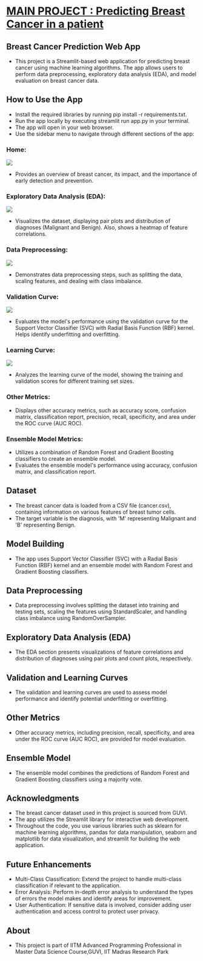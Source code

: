 # [MAIN PROJECT : Predicting Breast Cancer in a patient](https://github.com/KarthigaKM/Predicting-Breast-Cancer-in-a-patient)
## Breast Cancer Prediction Web App
 * This project is a Streamlit-based web application for predicting breast cancer using machine learning algorithms. The app allows users to perform data preprocessing, exploratory data analysis (EDA), and model evaluation on breast cancer data.

## How to Use the App
 * Install the required libraries by running pip install -r requirements.txt.
 * Run the app locally by executing streamlit run app.py in your terminal.
 * The app will open in your web browser.
 * Use the sidebar menu to navigate through different sections of the app:
### Home: 
![](https://github.com/KarthigaKM/Predicting-Breast-Cancer-in-a-patient/blob/main/brea%20cancer%201.PNG?raw=true)
 * Provides an overview of breast cancer, its impact, and the importance of early detection and prevention.
### Exploratory Data Analysis (EDA): 
![](https://github.com/KarthigaKM/Predicting-Breast-Cancer-in-a-patient/blob/main/images/Brea%20cancer%20pairplot.png?raw=true)
 * Visualizes the dataset, displaying pair plots and distribution of diagnoses (Malignant and Benign). Also, shows a heatmap of feature correlations.
### Data Preprocessing:
![](https://github.com/KarthigaKM/Predicting-Breast-Cancer-in-a-patient/blob/main/brea%20cancer%20piechart.png?raw=true)
 * Demonstrates data preprocessing steps, such as splitting the data, scaling features, and dealing with class imbalance.
### Validation Curve: 
![](https://github.com/KarthigaKM/Predicting-Breast-Cancer-in-a-patient/blob/main/brea%20cnacer%20val%20curve.png?raw=true)
 * Evaluates the model's performance using the validation curve for the Support Vector Classifier (SVC) with Radial Basis Function (RBF) kernel. Helps identify underfitting and overfitting.
### Learning Curve:
![](https://github.com/KarthigaKM/Predicting-Breast-Cancer-in-a-patient/blob/main/brae%20cnacer%20learn%20curve.png?raw=true)
 * Analyzes the learning curve of the model, showing the training and validation scores for different training set sizes.
### Other Metrics: 
 * Displays other accuracy metrics, such as accuracy score, confusion matrix, classification report, precision, recall, specificity, and area under the ROC curve (AUC ROC).
### Ensemble Model Metrics: 
 * Utilizes a combination of Random Forest and Gradient Boosting classifiers to create an ensemble model.
 * Evaluates the ensemble model's performance using accuracy, confusion matrix, and classification report.

## Dataset
 * The breast cancer data is loaded from a CSV file (cancer.csv), containing information on various features of breast tumor cells.
 * The target variable is the diagnosis, with 'M' representing Malignant and 'B' representing Benign.

## Model Building
 * The app uses Support Vector Classifier (SVC) with a Radial Basis Function (RBF) kernel and an ensemble model with Random Forest and Gradient Boosting classifiers.

## Data Preprocessing
 * Data preprocessing involves splitting the dataset into training and testing sets, scaling the features using StandardScaler, and handling class imbalance using RandomOverSampler.

## Exploratory Data Analysis (EDA)
 * The EDA section presents visualizations of feature correlations and distribution of diagnoses using pair plots and count plots, respectively.

## Validation and Learning Curves
 * The validation and learning curves are used to assess model performance and identify potential underfitting or overfitting.

## Other Metrics
 * Other accuracy metrics, including precision, recall, specificity, and area under the ROC curve (AUC ROC), are provided for model evaluation.

## Ensemble Model
 * The ensemble model combines the predictions of Random Forest and Gradient Boosting classifiers using a majority vote.

## Acknowledgments
 * The breast cancer dataset used in this project is sourced from GUVI.
 * The app utilizes the Streamlit library for interactive web development.
 * Throughout the code, you use various libraries such as sklearn for machine learning algorithms, pandas for data manipulation, seaborn and matplotlib for data 
   visualization, and streamlit for building the web application.

## Future Enhancements 
 * Multi-Class Classification: Extend the project to handle multi-class classification if relevant to the application.
 * Error Analysis: Perform in-depth error analysis to understand the types of errors the model makes and identify areas for improvement.
 * User Authentication: If sensitive data is involved, consider adding user authentication and access control to protect user privacy.

## About
 * This project is part of IITM Advanced Programming Professional in Master Data Science Course,GUVI, IIT Madras Research Park



